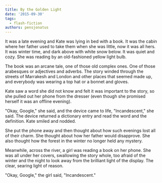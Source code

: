 ```yaml
---
title: By the Golden Light
date: '2015-09-30'
tags:
  - flash-fiction
authors: pensjonatus
---
```


It was a late evening and Kate was lying in bed with a book. It was the cabin
where her father used to take them when she was little, now it was all hers. It
was winter time, and dark above with white snow below. It was quiet and cozy.
She was reading by an old-fashioned yellow light bulb.

<!-- truncate -->

The book was an arcane tale, one of those old complex ones. One of those
arabesques or adjectives and adverbs. The story winded through the streets of
Marrakesh and London and other places that seemed made up, and everybody was
wearing a top hat or a bonnet and gloves.

Kate saw a word she did not know and felt it was important to the story, so she
pulled out her phone from the dresser (even though she promised herself it was
an offline evening).

"Okay, Google," she said, and the device came to life, "Incandescent," she said.
The device returned a dictionary entry and read the word and the definition.
Kate smiled and nodded.

She put the phone away and then thought about how such evenings lost all of
their charm. She thought about how her father would disapprove. She also thought
how the forest in the winter no longer held any mystery.

Meanwhile, across the river, a girl was reading a book on her phone. She was all
under her covers, swallowing the story whole, too afraid of the winter and the
night to look away from the brilliant light of the display. The clear, searing
light of reason.

"Okay, Google," the girl said, "Incandescent."

